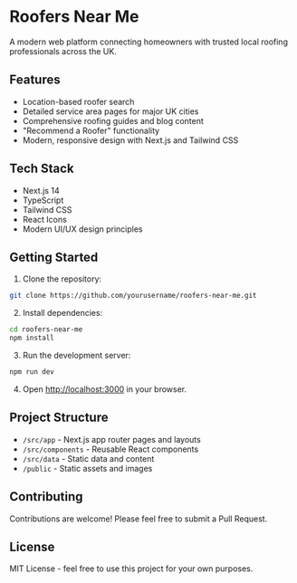 # Roofers Near Me

A modern web platform connecting homeowners with trusted local roofing professionals across the UK.

## Features

- Location-based roofer search
- Detailed service area pages for major UK cities
- Comprehensive roofing guides and blog content
- "Recommend a Roofer" functionality
- Modern, responsive design with Next.js and Tailwind CSS

## Tech Stack

- Next.js 14
- TypeScript
- Tailwind CSS
- React Icons
- Modern UI/UX design principles

## Getting Started

1. Clone the repository:
```bash
git clone https://github.com/yourusername/roofers-near-me.git
```

2. Install dependencies:
```bash
cd roofers-near-me
npm install
```

3. Run the development server:
```bash
npm run dev
```

4. Open [http://localhost:3000](http://localhost:3000) in your browser.

## Project Structure

- `/src/app` - Next.js app router pages and layouts
- `/src/components` - Reusable React components
- `/src/data` - Static data and content
- `/public` - Static assets and images

## Contributing

Contributions are welcome! Please feel free to submit a Pull Request.

## License

MIT License - feel free to use this project for your own purposes.
